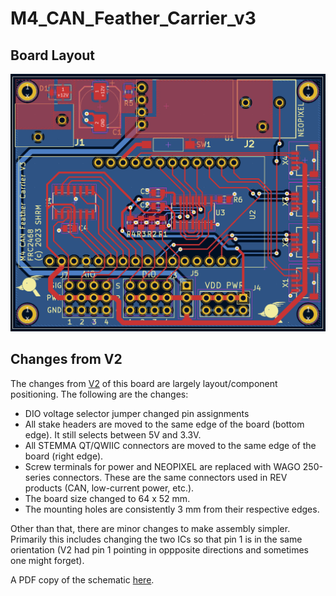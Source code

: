 # M4_CAN_Feather_Carrier_v3

## Board Layout
![alt text](https://github.com/2468shrm/M4_CAN_Feather_Carrier_v3/blob/main/Images/PCB.png?raw=true)

## Changes from V2

The changes from [V2](https://github.com/2468shrm/M4_CAN_Feather_Carrier_v2) of this
board are largely layout/component positioning. The following
are the changes:
- DIO voltage selector jumper changed pin assignments
- All stake headers are moved to the same edge of the board (bottom edge). It still selects between 5V and 3.3V.
- All STEMMA QT/QWIIC connectors are moved to the same edge of the board (right edge).
- Screw terminals for power and NEOPIXEL are replaced with WAGO 250-series connectors. These are the same connectors used in REV products (CAN, low-current power, etc.).
- The board size changed to 64 x 52 mm.
- The mounting holes are consistently 3 mm from their respective edges.

Other than that, there are minor changes to make assembly simpler.  Primarily this includes
changing the two ICs so that pin 1 is in the same orientation (V2 had pin 1 pointing in
oppposite directions and sometimes one might forget).

A PDF copy of the schematic [here](https://github.com/2468shrm/M4_CAN_Feather_Carrier_v3/blob/main/Images/Schematic.pdf).
